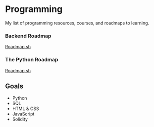 # Programming

My list of programming resources, courses, and roadmaps to learning.

### Backend Roadmap
[Roadmap.sh](https://roadmap.sh/backend)

### The Python Roadmap
[Roadmap.sh](https://roadmap.sh/roadmaps/python.png)

## Goals
- Python
- SQL
- HTML & CSS
- JavaScript
- Solidity
